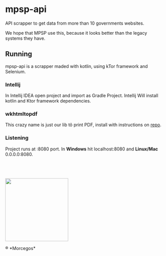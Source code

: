 # mpsp-api

API scrapper to get data from more than 10 governments websites.

We hope that MPSP use this, because it looks better than the legacy systems they have.

## Running
mpsp-api is a scrapper maded with kotlin, using kTor framework and Selenium.

### Intellij
In Intellij IDEA open project and import as Gradle Project. Intellij Will install kotlin and Ktor framework dependencies.

### wkhtmltopdf
This crazy name is just our lib tô print PDF, install with instructions on [repo](
https://github.com/jasoet/fun-pdf).

### Listening
Project runs at :8080 port.
In **Windows** hit localhost:8080 and **Linux/Mac** 0.0.0.0:8080.
<br>
<br>
<br>
<br>
<br>
<img src="https://m0.joe.co.uk/wp-content/uploads/2019/01/25121841/zubat-png-8.png" width="200px">
<p>® *Morcegos*</p>
